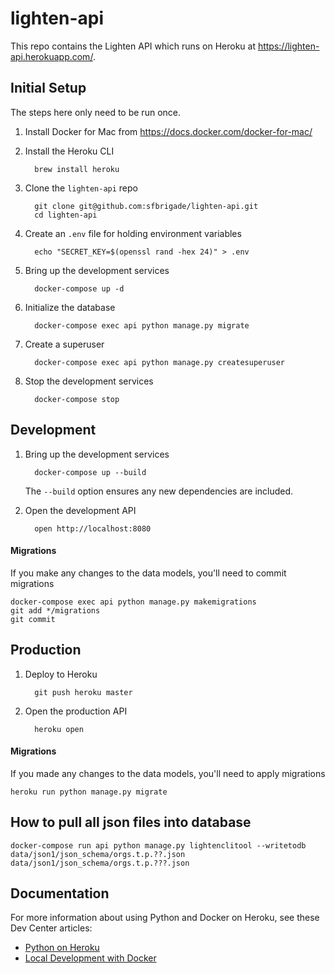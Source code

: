 # lighten-api

This repo contains the Lighten API which runs on Heroku at https://lighten-api.herokuapp.com/.

## Initial Setup

The steps here only need to be run once.

1. Install Docker for Mac from https://docs.docker.com/docker-for-mac/

1. Install the Heroku CLI

         brew install heroku

1. Clone the `lighten-api` repo

         git clone git@github.com:sfbrigade/lighten-api.git
         cd lighten-api

1. Create an `.env` file for holding environment variables

         echo "SECRET_KEY=$(openssl rand -hex 24)" > .env

1. Bring up the development services

         docker-compose up -d

1. Initialize the database

         docker-compose exec api python manage.py migrate

1. Create a superuser

         docker-compose exec api python manage.py createsuperuser

1. Stop the development services

         docker-compose stop

## Development

1. Bring up the development services

         docker-compose up --build

   The `--build` option ensures any new dependencies are included.

1. Open the development API

         open http://localhost:8080

#### Migrations

If you make any changes to the data models, you'll need to commit migrations

    docker-compose exec api python manage.py makemigrations
    git add */migrations
    git commit

## Production

1. Deploy to Heroku

         git push heroku master

1. Open the production API

         heroku open

#### Migrations

If you made any changes to the data models, you'll need to apply migrations

    heroku run python manage.py migrate

## How to pull all json files into database

```
docker-compose run api python manage.py lightenclitool --writetodb  data/json1/json_schema/orgs.t.p.??.json  data/json1/json_schema/orgs.t.p.???.json
```

## Documentation

For more information about using Python and Docker on Heroku, see these Dev Center articles:

- [Python on Heroku](https://devcenter.heroku.com/categories/python)
- [Local Development with Docker](https://devcenter.heroku.com/articles/local-development-with-docker)
